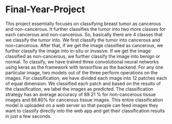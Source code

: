 # Final-Year-Project
This project essentially focuses on classifying breast tumor as cancerous and non-cancerous. It further classifies the tumor into two more classes for each cancerous and non-cancerous.
So, basically there are 4 classes that we classify the tumor into.
We first classify the tumor into cancerous and non-cancerous. After that, if we get the image classified as cancerous, we further classify the image into in-situ or invasive. If we get the image classified as non-cancerous, we further classify the image into benign or normal.
To classify, we have trained three convolutional neural networks using keras as the framework with tensorflow as the backend. For any one particular image, two models out of the three perform operations on the images.
For classification, we have divided each image into 12 patches each of equal dimension. We classified each patch and based on the results of the classification, we label the images as predicted.
The classification strategy has an average accuracy of 89.21 % for non-cancerous tissue images and 88.80% for cancerous tissue images.
This entire classification model is uploaded on a web server so that people can feed images they want to classify directly into the web app and get their classification results in just a few seconds.
